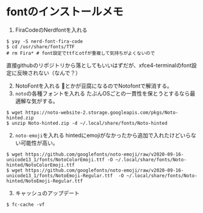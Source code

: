 # fontのインストールメモ

1. FiraCodeのNerdfontを入れる
```console
$ yay -S nerd-font-fira-code
$ cd /usr/share/fonts/TTF
# rm Fira* # font設定でttfとotfが重複して気持ちがよくないので
```
直接githubのリポジトリから落としてもいいはずだが、xfce4-terminalのfont設定に反映されない（なんで？）


2. NotoFontを入れる
🐜とかが豆腐になるのでNotofontで解消する。
  1. `noto`の各種フォントを入れる
  たぶんOSごとの一貫性を保とうとするなら最適解な気がする。
   ```console
   $ wget https://noto-website-2.storage.googleapis.com/pkgs/Noto-hinted.zip
   $ unzip Noto-hinted.zip -d ~/.local/share/fonts/Noto-hinted
   ```

  2. `noto-emoji`を入れる
  hintedにemojiがなかったから追加で入れたけどいらない可能性が高い。
   ```console
   $ wget https://github.com/googlefonts/noto-emoji/raw/v2020-09-16-unicode13_1/fonts/NotoColorEmoji.ttf -O ~/.local/share/fonts/Noto-hinted/NotoColorEmoji.ttf
   $ wget https://github.com/googlefonts/noto-emoji/raw/v2020-09-16-unicode13_1/fonts/NotoEmoji-Regular.ttf  -O ~/.local/share/fonts/Noto-hinted/NotoEmoji-Regular.ttf
   ```

  3. キャッシュのアップデート
   ```console 
   $ fc-cache -vf
   ```


